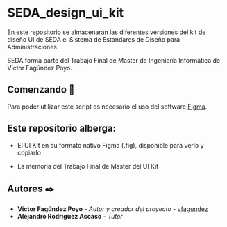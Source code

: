 # SEDA_design_ui_kit
En este repositorio se almacenarán las diferentes versiones del kit de diseño UI de SEDA el Sistema de Estandares de Diseño para Administraciones.

SEDA forma parte del Trabajo Final de Master de Ingeniería Informática de Victor Fagúndez Poyo.
## Comenzando 🚀

Para poder utilizar este script es necesario el uso del software [Figma](https://www.figma.com/).
## Este repositorio alberga:
* El UI Kit en su formato nativo Figma (.fig), disponible para verlo y copiarlo

* La memoria del Trabajo Final de Master del UI Kit 

## Autores ✒️


* **Victor Fagúndez Poyo** - *Autor y creador del proyecto* - [vfagundez](https://github.com/vfagundez)
* **Alejandro Rodriguez Ascaso** - *Tutor*